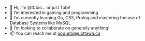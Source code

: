 - 👋 Hi, I’m @t0bio... or just Tobi!
- 👀 I’m interested in gaming and programming
- 🌱 I’m currently learning Go, CSS, Prolog and mastering the use of Database Systems like MySQL
- 💞️ I’m looking to collaborate on generally anything!
- 📫 You can reach me at oogunbi@uottawa.ca

<!---
thedeadsredemption/thedeadsredemption is a ✨ special ✨ repository because its `README.md` (this file) appears on your GitHub profile.
You can click the Preview link to take a look at your changes.
--->
